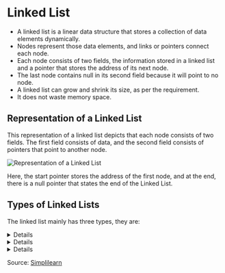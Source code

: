 # Linked List

* A linked list is a linear data structure that stores a collection of data elements dynamically.
* Nodes represent those data elements, and links or pointers connect each node.
* Each node consists of two fields, the information stored in a linked list and a pointer that stores the address of its next node.
* The last node contains null in its second field because it will point to no node.
* A linked list can grow and shrink its size, as per the requirement.
* It does not waste memory space.

## Representation of a Linked List

This representation of a linked list depicts that each node consists of two fields. The first field consists of data, and the second field consists of pointers that point to another node.

![Representation of a Linked List](https://www.simplilearn.com/ice9/free_resources_article_thumb/Linked-List-Soni/representation-of-linked-list.png)

Here, the start pointer stores the address of the first node, and at the end, there is a null pointer that states the end of the Linked List. 

## Types of Linked Lists

The linked list mainly has three types, they are:

<details><sumary>1.Singly Linked List</summary>

A singly linked list is the most common type of linked list. Each node has data and an address field that contains a reference to the next node.

![Syngly Linked List](https://www.simplilearn.com/ice9/free_resources_article_thumb/Linked-List-Soni/singly-linked-list.png)

</details>

<details><sumary>2.Doubly Linked List</summary>

There are two pointer storage blocks in the doubly linked list. The first pointer block in each node stores the address of the previous node. Hence, in the doubly linked inventory, there are three fields that are the previous pointers, that contain a reference to the previous node. Then there is the data, and last you have the next pointer, which points to the next node. Thus, you can go in both directions (backward and forward).

1[Doubly Linked List](https://www.simplilearn.com/ice9/free_resources_article_thumb/Linked-List-Soni/doubly-linked-list.png)

</details>

<details><sumary>3.Circular Linked List</summary>

The circular linked list is extremely similar to the singly linked list. The only difference is that the last node is connected with the first node, forming a circular loop in the circular linked list.

![Circular Linked List](https://www.simplilearn.com/ice9/free_resources_article_thumb/Linked-List-Soni/circular-linked-list.png)

Circular link list can either be singly or doubly-linked lists.
* The next node's next pointer will point to the first node to form a singly linked list
* The previous pointer of the first node keeps the address of the last node to form a doubly-linked list.

</details>

Source: [Simplilearn](https://www.simplilearn.com/tutorials/data-structure-tutorial/linked-list-in-data-structure#what_is_a_linked_list)